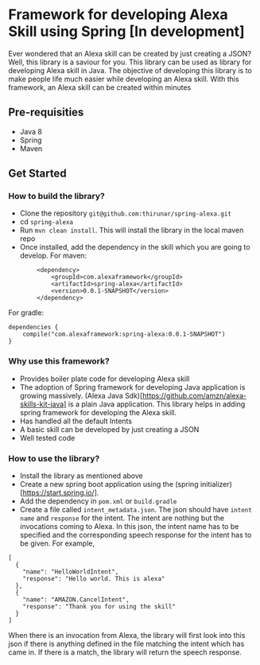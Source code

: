 # Framework for developing Alexa Skill using Spring [In development]

Ever wondered that an Alexa skill can be created by just creating a JSON? Well, this library is a saviour for you.
This library can be used as library for developing Alexa skill in Java. The objective of developing this library is to make people life much easier while developing an Alexa skill. With this framework, an Alexa skill can be created within minutes

## Pre-requisities
- Java 8
- Spring
- Maven

## Get Started
### How to build the library?
- Clone the repository `git@github.com:thirunar/spring-alexa.git` 
- cd `spring-alexa`
- Run `mvn clean install`. This will install the library in the local maven repo
- Once installed, add the dependency in the skill which you are going to develop.
For maven:

```
		<dependency>
			<groupId>com.alexaframework</groupId>
			<artifactId>spring-alexa</artifactId>
			<version>0.0.1-SNAPSHOT</version>
		</dependency>
```

For gradle:
```
dependencies {
    compile("com.alexaframework:spring-alexa:0.0.1-SNAPSHOT")
}
```

### Why use this framework?
- Provides boiler plate code for developing Alexa skill
- The adoption of Spring framework for developing Java application is growing massively. (Alexa Java Sdk)[https://github.com/amzn/alexa-skills-kit-java] is a plain Java application. This library helps in adding spring framework for developing the Alexa skill.
- Has handled all the default Intents
- A basic skill can be developed by just creating a JSON
- Well tested code

### How to use the library?
- Install the library as mentioned above
- Create a new spring boot application using the (spring initializer)[https://start.spring.io/].
- Add the dependency in `pom.xml` or `build.gradle`
- Create a file called `intent_metadata.json`. The json should have `intent name` and `response` for the intent. The intent are nothing but the invocations coming to Alexa. In this json, the intent name has to be specified and the corresponding speech response for the intent has to be given. For example,

```
[
  {
    "name": "HelloWorldIntent",
    "response": "Hello world. This is alexa"
  },
  {
    "name": "AMAZON.CancelIntent",
    "response": "Thank you for using the skill"
  }
]
```
When there is an invocation from Alexa, the library will first look into this json if there is anything defined in the file matching the intent which has came in. If there is a match, the library will return the speech response. 

